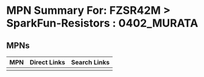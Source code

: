 



# MPN Summary For: FZSR42M > SparkFun-Resistors : 0402_MURATA

## MPNs
  

|MPN|Direct Links|Search Links|
| :--- | :--- | :--- |
||||
